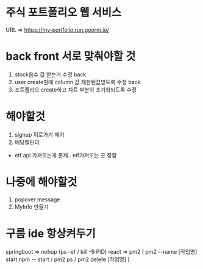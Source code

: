 # 주식 포트폴리오 웹 서비스
URL => https://my-portfolio.run.goorm.io/

# back front 서로 맞춰야할 것
1. stock음수 값 받는거 수정 back
2. user create할때 column 값 제한된값받도록 수정 back
3. 포트폴리오 create하고 차트 부분이 초기화되도록 수정

# 해야할것

1. signup 뒤로가기 제어
2. 배당캘린더
* etf api 가져오는게 문제.. 
etf가져오는 곳 정함

# 나중에 해야할것
1. popover message
2. MyInfo 만들기

# 구름 ide 항상켜두기
springboot => nohup
(ps -ef  /  kill -9 PID)
react => pm2
( pm2 --name [작업명] start npm -- start  /  pm2 ps  /  pm2 delete [작업명] )